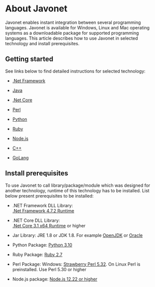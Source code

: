 # About Javonet

Javonet enables instant integration between several programming languages. Javonet is available for Windows, Linux and Mac operating systems as a downloadable package for supported programming languages. This article describes how to use Javonet in selected technology and install prerequisites. 

## Getting started

See links below to find detailed instructions for selected technology:

- [.Net Framework](https://www.javonet.com/guides/v2/getting-started/installing-javonet-dotnet-framework)

- [Java](https://www.javonet.com/guides/v2/getting-started/installing-javonet-java)

- [.Net Core](https://www.javonet.com/guides/v2/getting-started/installing-javonet-dotnet-core)

- [Perl](https://www.javonet.com/guides/v2/getting-started/installing-javonet-perl)

- [Python](https://www.javonet.com/guides/v2/getting-started/installing-javonet-python)

- [Ruby](https://www.javonet.com/guides/v2/getting-started/installing-javonet-ruby)

- [Node.js](https://www.javonet.com/guides/v2/getting-started/installing-javonet-nodejs)

- [C++](https://www.javonet.com/guides/v2/getting-started/installing-javonet-cpp)

- [GoLang](https://www.javonet.com/guides/v2/getting-started/installing-javonet-golang)


## Install prerequisites

To use Javonet to call library/package/module which was designed for another technology, runtime of this technology has to be installed. List below present prerequisites to be installed:

- .NET Framework DLL Library:  
[.Net Framework 4.7.2 Runtime](https://dotnet.microsoft.com/en-us/download/dotnet-framework/net472)  

- .NET Core DLL Library:  
[.Net Core 3.1 x64 Runtime](https://dotnet.microsoft.com/en-us/download/dotnet/3.1) or higher  

- Jar Library:
 JRE 1.8 or JDK 1.8. For example [OpenJDK](https://www.openlogic.com/openjdk-downloads?field_java_parent_version_target_id=416&field_operating_system_target_id=All&field_architecture_target_id=391&field_java_package_target_id=All) or [Oracle](https://www.oracle.com/pl/java/technologies/javase/javase8u211-later-archive-downloads.html)  

- Python Package: 
[Python 3.10](https://www.python.org/downloads/release/python-3108/)

- Ruby Package: 
[Ruby 2.7](https://rubyinstaller.org/downloads/) 

- Perl Package:
 Windows: [Strawberry Perl 5.32](https://strawberryperl.com/download/5.32.1.1/strawberry-perl-5.32.1.1-64bit.msi). On Linux Perl is preinstalled. Use Perl 5.30 or higher

- Node.js package: 
[Node.js 12.22 or higher](https://nodejs.org/en/download/)